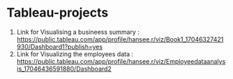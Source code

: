 # Tableau-projects
1. Link for Visualising a busineess summary : https://public.tableau.com/app/profile/hansee.r/viz/Book1_17046327421930/Dashboard1?publish=yes
2. Link for Visualizing the employees data : https://public.tableau.com/app/profile/hansee.r/viz/Employeedataanalysis_17046436591880/Dashboard2
